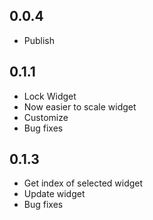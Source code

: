 ## 0.0.4

* Publish

## 0.1.1

* Lock Widget
* Now easier to scale widget
* Customize
* Bug fixes

## 0.1.3

* Get index of selected widget
* Update widget
* Bug fixes